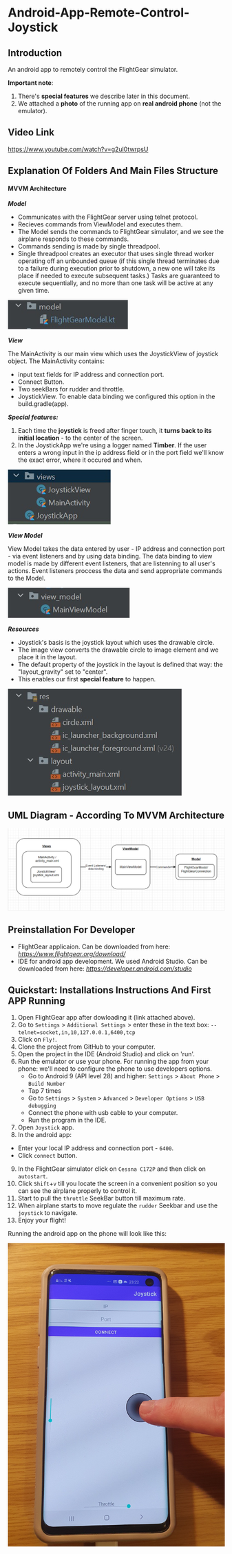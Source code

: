 # Android-App-Remote-Control-Joystick

## Introduction
An android app to remotely control the FlightGear simulator.

__Important note__:
1. There's __special features__ we describe later in this document.
2. We attached a __photo__ of the running app on __real android phone__ (not the emulator).

## Video Link
https://www.youtube.com/watch?v=g2ul0twrpsU

## Explanation Of Folders And Main Files Structure
#### MVVM Architecture
__*Model*__

* Communicates with the FlightGear server using telnet protocol.
* Recieves commands from ViewModel and executes them.
* The Model sends the commands to FlightGear simulator, and we see the airplane responds to these commands.
* Commands sending is made by single threadpool.
* Single threadpool creates an executor that uses single thread worker operating off an unbounded queue
(if this single thread terminates due to a failure during execution prior to shutdown, a new one will take its place if needed to execute subsequent tasks.)
Tasks are guaranteed to execute sequentially, and no more than one task will be active at any given time.

![](/app/Images/Model.jpg)

__*View*__

The MainActivity is our main view which uses the JoystickView of joystick object.
The MainActivity contains: 
* input text fields for IP address and connection port.
* Connect Button.
* Two seekBars for rudder and throttle.
* JoystickView.
To enable data binding we configured this option in the build.gradle(app).

__*Special features:*__
1. Each time the __joystick__ is freed after finger touch, it __turns back to its initial location__ - to the center of the screen.
2. In the JoystickApp we're using a logger named __Timber__. If the user enters a wrong input in the ip address field or in the port field we'll know the exact error, where it occured and when.
 
![](/app/Images/VIEW.jpg)

__*View Model*__

View Model takes the data entered by user - IP address and connection port - via event listeners and by using data binding.
The data binding to view model is made by different event listeners, that are listenning to all user's actions.
Event listeners proccess the data and send appropriate commands to the Model.


![](/app/Images/ViewModel.jpg)

__*Resources*__

* Joystick's basis is the joystick layout which uses the drawable circle. 
* The image view converts the drawable circle to image element and we place it in the layout.
* The default property of the joystick in the layout is defined that way: the "layout_gravity" set to "center".
* This enables our first __special feature__ to happen.

![](/app/Images/Resources.jpg)

## UML Diagram - According To MVVM Architecture
![](/app/Images/UML.png)

## Preinstallation For Developer
* FlightGear applicaion. Can be downloaded from here: *https://www.flightgear.org/download/*
* IDE for android app development. We used Android Studio. Can be downloaded from here: *https://developer.android.com/studio*

## Quickstart: Installations Instructions And First APP Running
1. Open FlightGear app after dowloading it (link attached above).
2. Go to `Settings` > `Additional Settings` > enter these in the text box: `--telnet=socket,in,10,127.0.0.1,6400,tcp`
3. Click on `Fly!`.
4. Clone the project from GitHub to your computer.
5. Open the project in the IDE (Android Studio) and click on 'run'.
6. Run the emulator or use your phone.
For running the app from your phone: we'll need to configure the phone to use developers options.
    * Go to Android 9 (API level 28) and higher: `Settings` > `About Phone` > `Build Number`
    * Tap 7 times 
    * Go to `Settings` > `System` > `Advanced` > `Developer Options` > `USB debugging`
    * Connect the phone with usb cable to your computer.
    * Run the program in the IDE.
7. Open `Joystick` app.
8. In the android app: 
  * Enter your local IP address and connection port - `6400`.
  * Click `connect` button.
9. In the FlightGear simulator click on `Cessna C172P` and then click on `autostart`.
10. Click `Shift`+`v` till you locate the screen in a convenient position so you can see the airplane properly to control it.
11. Start to pull the `throttle` SeekBar button till maximum rate.
12. When airplane starts to move regulate the `rudder` Seekbar and use the `joystick` to navigate.
13. Enjoy your flight!

Running the android app on the phone will look like this:

![](/app/Images/Phone1.jpg)
